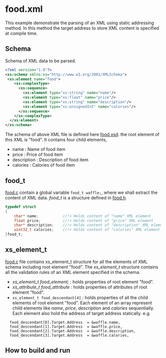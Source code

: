 food.xml
========

This example demonstrate the parsing of an XML using static addressing method.
In this method the target address to store XML content is specified at compile time.

## Schema
Schema of XML data to be parsed.

```XML
<?xml version="1.0"?>
<xs:schema xmlns:xs="http://www.w3.org/2001/XMLSchema">
 <xs:element name="food">
    <xs:complexType>
      <xs:sequence>
        <xs:element type="xs:string" name="name"/>
        <xs:element type="xs:float" name="price"/>
        <xs:element type="xs:string" name="description"/>
        <xs:element type="xs:unsignedInt" name="calories"/>
      </xs:sequence>
    </xs:complexType>
  </xs:element>
</xs:schema>
```

The schema of above XML file is defined here [food.xsd][1].
the root element of this XML is "food". It contains four child elements,
- name        : Name of food item
- price       : Price of food item
- description : Description of food item
- calories    : Calories of food item

## food_t
[food.c][3] contain a global variable `food_t waffle;`, where we shall extract the content of XML data.
*food_t* is a structure defined in [food.h][2].

```C
typedef struct
{
    char* name;           //!< Holds content of "name" XML element
    float price;          //!< Holds content of "price" XML element
    char* description;    //!< Holds content of "description" XML element
    uint32_t calories;    //!< Holds content of "calories" XML element
}food_t;
```

## xs_element_t
[food.c][3] file contains xs_element_t structure for all the elements of XML schema including root element "food".
The *xs_element_t* structure contains all the validation rules of an XML element specified in the schema.

- *xs_element_t food_element;*       : holds properties of root element "food".
- *xs_attribute_t food_attribute*    : holds properties of attributes of root element "food".
- `xs_element_t food_descendant[4]`  : holds properties of all the child elements of root element "food".
  Each element of an array represent child elements like *name*, *price*, *description* and *calories* sequentially.
  Each element also hold the address of target address statically.
  e.g.
```
  food_descendant[0].Target.Address  = &waffle.name,
  food_descendant[1].Target.Address  = &waffle.price,
  food_descendant[2].Target.Address  = &waffle.description,
  food_descendant[3].Target.Address  = &waffle.calories,
```

## How to build and run

[1]: xml/food.xsd
[2]: src/food.h
[3]: src/food.c

